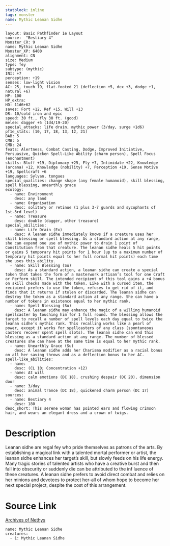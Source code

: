 ```yaml
---
statblock: inline
tags: monster
name: Mythic Leanan Sidhe
---
```

```statblock
layout: Basic Pathfinder 1e Layout
source:  "Bestiary 4"
Monster_CR: 9
name: Mythic Leanan Sidhe
Monster_XP: 6400
alignment: CN
size: Medium
type: fey
subtype: (mythic)
INI: +7
perception: +19
senses: low-light vision
AC: 25, touch 19, flat-footed 21 (deflection +5, dex +3, dodge +1, natural +6)
HP: 100
HP_extra: 
HD: 11d6+62
saves: Fort +12, Ref +15, Will +13
DR: 10/cold iron and epic
speed: 30 ft., fly 30 ft. (good)
melee: dagger +5 (1d4/19-20)
special_attacks: life drain, mythic power (3/day, surge +1d6)
pf1e_stats: [10, 17, 18, 13, 12, 21]
BAB: 5
CMB: 5
CMD: 24
feats: Alertness, Combat Casting, Dodge, Improved Initiative, Persuasive, Quicken Spell-Like Ability (charm person), Spell Focus (enchantment)
skills: Bluff +19, Diplomacy +25, Fly +7, Intimidate +22, Knowledge (arcana) +12, Knowledge (nobility) +7, Perception +19, Sense Motive +19, Spellcraft +6
languages: Sylvan, tongues
special_qualities: change shape (any female humanoid), skill blessing, spell blessing, unearthly grace
ecology:
  - name: Environment
    desc: any land
  - name: Organisation
    desc: solitary or retinue (1 plus 3-7 guards and sycophants of 1st-3rd level)
  - name: Treasure
    desc: double (dagger, other treasure)
special_abilities:
  - name: Life Drain (Ex)
    desc: A leanan sidhe immediately knows if a creature uses her skill blessing or spell blessing. As a standard action at any range, she can expend one use of mythic power to drain 1 point of Constitution from that creature. The leanan sidhe heals 5 hit points or gains 5 temporary hit points for 1 hour (up to a maximum number of temporary hit points equal to her full normal hit points) each time she uses this ability.
  - name: Skill Blessing (Su)
    desc: As a standard action, a leanan sidhe can create a special token that takes the form of a masterwork artisan’s tool for one Craft or Perform skill. The intended recipient of this tool gains a +4 bonus on skill checks made with the token. Like with a cursed item, the recipient prefers to use the token, refuses to get rid of it, and finds that it returns if stolen or discarded. The leanan sidhe can destroy the token as a standard action at any range. She can have a number of tokens in existence equal to her mythic rank.
  - name: Spell Blessing (Su)
    desc: A leanan sidhe may enhance the magic of a willing humanoid spellcaster by touching him for 1 full round. The blessing allows the target to recall a number of spell levels each day equal to twice the leanan sidhe’s mythic rank. This recalling works like a pearl of power, except it works for spellcasters of any class (spontaneous casters recover spent spell slots). The leanan sidhe can end this blessing as a standard action at any range. The number of blessed creatures she can have at the same time is equal to her mythic rank.
  - name: Unearthly Grace (Su)
    desc: A leanan sidhe adds her Charisma modifier as a racial bonus on all her saving throws and as a deflection bonus to her AC.
spell-like_abilities:
  - name:
    desc: (CL 10; Concentration +12)
  - name: At will
    desc: calm emotions (DC 18), crushing despair (DC 20), dimension door
  - name: 3/day
    desc: animal trance (DC 18), quickened charm person (DC 17)
sources:
  - name: Bestiary 4
    desc: 180
desc_short: This serene woman has pointed ears and flowing crimson hair, and wears an elegant dress and a crown of twigs.
```
# Description
Leanan sidhe are regal fey who pride themselves as patrons of the arts. By establishing a magical link with a talented mortal performer or artist, the leanan sidhe enhances her target’s skill, but slowly feeds on his life energy. Many tragic stories of talented artists who have a creative burst and then fall into obscurity or suddenly die can be attributed to the inf luence of these creatures. A leanan sidhe prefers to avoid direct combat and relies on her minions and devotees to protect her-all of whom hope to become her next special project, despite the cost of this arrangement.
# Source Link
[Archives of Nethys](https://aonprd.com/MythicMonsterDisplay.aspx?ItemName=Leanan%20Sidhe)
```encounter-table
name: Mythic Leanan Sidhe
creatures:
  - 1: Mythic Leanan Sidhe
```
